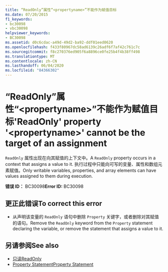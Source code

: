 ```yaml
---
title: “ReadOnly”属性“<propertyname>”不能作为赋值目标
ms.date: 07/20/2015
f1_keywords:
- bc30098
- vbc30098
helpviewer_keywords:
- BC30098
ms.assetid: d0c6cdac-a49d-49d2-ba92-ddf01eed0620
ms.openlocfilehash: f433f80967dc58ad6139c26adf6f7af42c761c7c
ms.sourcegitcommit: f8c270376ed905f6a8896ce0fe25b4f4b38ff498
ms.translationtype: MT
ms.contentlocale: zh-CN
ms.lasthandoff: 06/04/2020
ms.locfileid: "84366302"
---
```

# <a name="readonly-property-propertyname-cannot-be-the-target-of-an-assignment"></a><span data-ttu-id="385f9-102">“ReadOnly”属性“\<propertyname>”不能作为赋值目标</span><span class="sxs-lookup"><span data-stu-id="385f9-102">'ReadOnly' property '\<propertyname>' cannot be the target of an assignment</span></span>
<span data-ttu-id="385f9-103">`ReadOnly` 属性出现在向其赋值的上下文中。</span><span class="sxs-lookup"><span data-stu-id="385f9-103">A `ReadOnly` property occurs in a context that assigns a value to it.</span></span> <span data-ttu-id="385f9-104">执行过程中只能向可写的变量、属性和数组元素赋值。</span><span class="sxs-lookup"><span data-stu-id="385f9-104">Only writable variables, properties, and array elements can have values assigned to them during execution.</span></span>  
  
 <span data-ttu-id="385f9-105">**错误 ID：** BC30098</span><span class="sxs-lookup"><span data-stu-id="385f9-105">**Error ID:** BC30098</span></span>  
  
## <a name="to-correct-this-error"></a><span data-ttu-id="385f9-106">更正此错误</span><span class="sxs-lookup"><span data-stu-id="385f9-106">To correct this error</span></span>  
  
- <span data-ttu-id="385f9-107">从声明该变量的 `ReadOnly` 语句中删除 `Property` 关键字，或者删除对其赋值的语句。</span><span class="sxs-lookup"><span data-stu-id="385f9-107">Remove the `ReadOnly` keyword from the `Property` statement declaring the variable, or remove the statement that assigns a value to it.</span></span>  
  
## <a name="see-also"></a><span data-ttu-id="385f9-108">另请参阅</span><span class="sxs-lookup"><span data-stu-id="385f9-108">See also</span></span>

- [<span data-ttu-id="385f9-109">只读</span><span class="sxs-lookup"><span data-stu-id="385f9-109">ReadOnly</span></span>](../language-reference/modifiers/readonly.md)
- [<span data-ttu-id="385f9-110">Property Statement</span><span class="sxs-lookup"><span data-stu-id="385f9-110">Property Statement</span></span>](../language-reference/statements/property-statement.md)
